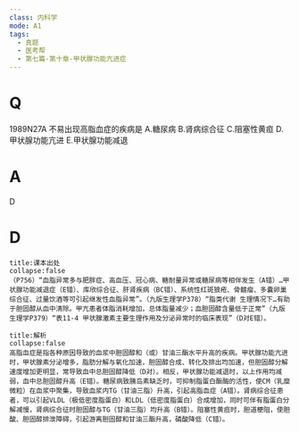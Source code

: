 ```yaml
---
class: 内科学
mode: A1
tags:
  - 真题
  - 医考帮
  - 第七篇-第十章-甲状腺功能亢进症
---
```


# Q
1989N27A 不易出现高脂血症的疾病是
A.糖尿病
B.肾病综合征
C.阻塞性黄疸
D.甲状腺功能亢进
E.甲状腺功能减退

# A
D
# D
```ad-note
title:课本出处
collapse:false
（P756）“血脂异常多与肥胖症、高血压、冠心病、糖耐量异常或糖尿病等相伴发生（A错）…甲状腺功能减退症（E错）、库欣综合征、肝肾疾病（BC错）、系统性红斑狼疮、骨髓瘤、多囊卵巢综合征、过量饮酒等可引起继发性血脂异常”。（九版生理学P378）“脂类代谢 生理情况下…有助于胆固醇从血中清除。甲亢患者体脂消耗增加，总体脂量减少；血胆固醇含量低于正常”（九版生理学P379）“表11-4 甲状腺激素主要生理作用及分泌异常时的临床表现”（D对E错）。
```

```ad-summary
title:解析
collapse:false
高脂血症是指各种原因导致的血浆中胆固醇和（或）甘油三酯水平升高的疾病。甲状腺功能亢进时，甲状腺素分泌增多，脂肪分解与氧化加速，胆固醇合成、转化及排出均加速，但胆固醇分解速度增加更明显，常导致血中总胆固醇降低（D对）。相反，甲状腺功能减退时，以上作用均减弱，血中总胆固醇升高（E错）。糖尿病致胰岛素缺乏时，可抑制脂蛋白酯酶的活性，使CM（乳糜微粒）在血浆中聚集，导致血浆内TG（甘油三脂）升高，引起高脂血症（A错）。肾病综合征患者，可以引起VLDL（极低密度脂蛋白）和LDL（低密度脂蛋白）合成增加，同时可伴有脂蛋白分解减慢，肾病综合征时胆固醇与TG（甘油三脂）均升高（B错）。阻塞性黄疸时，胆道梗阻，使胆酸、胆固醇排泄障碍，引起游离胆固醇和甘油三酯升高，磷酸降低（C错）。
```

